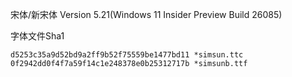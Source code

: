 宋体/新宋体 Version 5.21(Windows 11 Insider Preview Build 26085)

字体文件Sha1
```
d5253c35a9d52bd9a2ff9b52f75559be1477bd11 *simsun.ttc
0f2942dd0f4f7a59f14c1e248378e0b25312717b *simsunb.ttf
```
